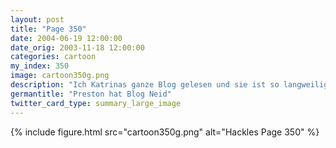 ```yaml
---
layout: post
title: "Page 350"
date: 2004-06-19 12:00:00
date_orig: 2003-11-18 12:00:00
categories: cartoon
my_index: 350
image: cartoon350g.png
description: "Ich Katrinas ganze Blog gelesen und sie ist so langweilig! Sie hat mich nicht einmal erwähnt. Nicht einmal, kannst du das glauben? Was muss ich tun um da rein zu kommen? Erstmal, was kümmert dich das überhaupt? Und zweitens erwähnt sie dich nur wenn du ihren Tagesablauf betriffst; wenn du sie nervst oder besser wenn du zu ihr nett bist Etwas Nettes, eh? Hmm.... etwas Nettes .... Gah! Was machst du denn da Eh, \"Nerven\" ist viel einfacher Hackles Preston Katrina"
germantitle: "Preston hat Blog Neid"
twitter_card_type: summary_large_image
---
```


{% include figure.html src="cartoon350g.png" alt="Hackles Page 350"  %}
